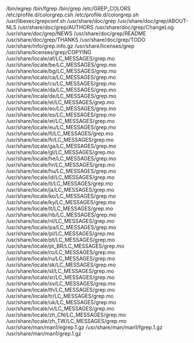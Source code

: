/bin/egrep
/bin/fgrep
/bin/grep
/etc/GREP_COLORS
/etc/profile.d/colorgrep.csh
/etc/profile.d/colorgrep.sh
/usr/libexec/grepconf.sh
/usr/share/doc/grep
/usr/share/doc/grep/ABOUT-NLS
/usr/share/doc/grep/AUTHORS
/usr/share/doc/grep/ChangeLog
/usr/share/doc/grep/NEWS
/usr/share/doc/grep/README
/usr/share/doc/grep/THANKS
/usr/share/doc/grep/TODO
/usr/share/info/grep.info.gz
/usr/share/licenses/grep
/usr/share/licenses/grep/COPYING
/usr/share/locale/af/LC_MESSAGES/grep.mo
/usr/share/locale/be/LC_MESSAGES/grep.mo
/usr/share/locale/bg/LC_MESSAGES/grep.mo
/usr/share/locale/ca/LC_MESSAGES/grep.mo
/usr/share/locale/cs/LC_MESSAGES/grep.mo
/usr/share/locale/da/LC_MESSAGES/grep.mo
/usr/share/locale/de/LC_MESSAGES/grep.mo
/usr/share/locale/el/LC_MESSAGES/grep.mo
/usr/share/locale/eo/LC_MESSAGES/grep.mo
/usr/share/locale/es/LC_MESSAGES/grep.mo
/usr/share/locale/et/LC_MESSAGES/grep.mo
/usr/share/locale/eu/LC_MESSAGES/grep.mo
/usr/share/locale/fi/LC_MESSAGES/grep.mo
/usr/share/locale/fr/LC_MESSAGES/grep.mo
/usr/share/locale/ga/LC_MESSAGES/grep.mo
/usr/share/locale/gl/LC_MESSAGES/grep.mo
/usr/share/locale/he/LC_MESSAGES/grep.mo
/usr/share/locale/hr/LC_MESSAGES/grep.mo
/usr/share/locale/hu/LC_MESSAGES/grep.mo
/usr/share/locale/id/LC_MESSAGES/grep.mo
/usr/share/locale/it/LC_MESSAGES/grep.mo
/usr/share/locale/ja/LC_MESSAGES/grep.mo
/usr/share/locale/ko/LC_MESSAGES/grep.mo
/usr/share/locale/ky/LC_MESSAGES/grep.mo
/usr/share/locale/lt/LC_MESSAGES/grep.mo
/usr/share/locale/nb/LC_MESSAGES/grep.mo
/usr/share/locale/nl/LC_MESSAGES/grep.mo
/usr/share/locale/pa/LC_MESSAGES/grep.mo
/usr/share/locale/pl/LC_MESSAGES/grep.mo
/usr/share/locale/pt/LC_MESSAGES/grep.mo
/usr/share/locale/pt_BR/LC_MESSAGES/grep.mo
/usr/share/locale/ro/LC_MESSAGES/grep.mo
/usr/share/locale/ru/LC_MESSAGES/grep.mo
/usr/share/locale/sk/LC_MESSAGES/grep.mo
/usr/share/locale/sl/LC_MESSAGES/grep.mo
/usr/share/locale/sr/LC_MESSAGES/grep.mo
/usr/share/locale/sv/LC_MESSAGES/grep.mo
/usr/share/locale/th/LC_MESSAGES/grep.mo
/usr/share/locale/tr/LC_MESSAGES/grep.mo
/usr/share/locale/uk/LC_MESSAGES/grep.mo
/usr/share/locale/vi/LC_MESSAGES/grep.mo
/usr/share/locale/zh_CN/LC_MESSAGES/grep.mo
/usr/share/locale/zh_TW/LC_MESSAGES/grep.mo
/usr/share/man/man1/egrep.1.gz
/usr/share/man/man1/fgrep.1.gz
/usr/share/man/man1/grep.1.gz
